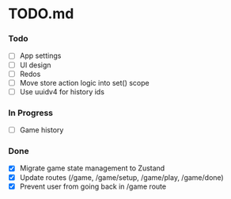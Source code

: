 # TODO.md

### Todo

- [ ] App settings
- [ ] UI design
- [ ] Redos
- [ ] Move store action logic into set() scope
- [ ] Use uuidv4 for history ids

### In Progress

- [ ] Game history

### Done

- [x] Migrate game state management to Zustand
- [x] Update routes (/game, /game/setup, /game/play, /game/done)
- [x] Prevent user from going back in /game route
